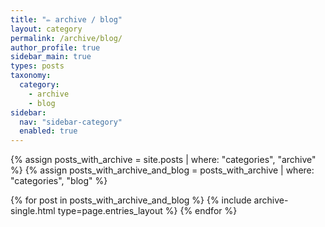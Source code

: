 ```yaml
---
title: "✏️ archive / blog"
layout: category
permalink: /archive/blog/
author_profile: true
sidebar_main: true
types: posts
taxonomy:
  category:
    - archive
    - blog
sidebar:
  nav: "sidebar-category"
  enabled: true
---
```


{% assign posts_with_archive = site.posts | where: "categories", "archive" %}
{% assign posts_with_archive_and_blog = posts_with_archive | where: "categories", "blog" %}

{% for post in posts_with_archive_and_blog %}
  {% include archive-single.html type=page.entries_layout %}
{% endfor %}